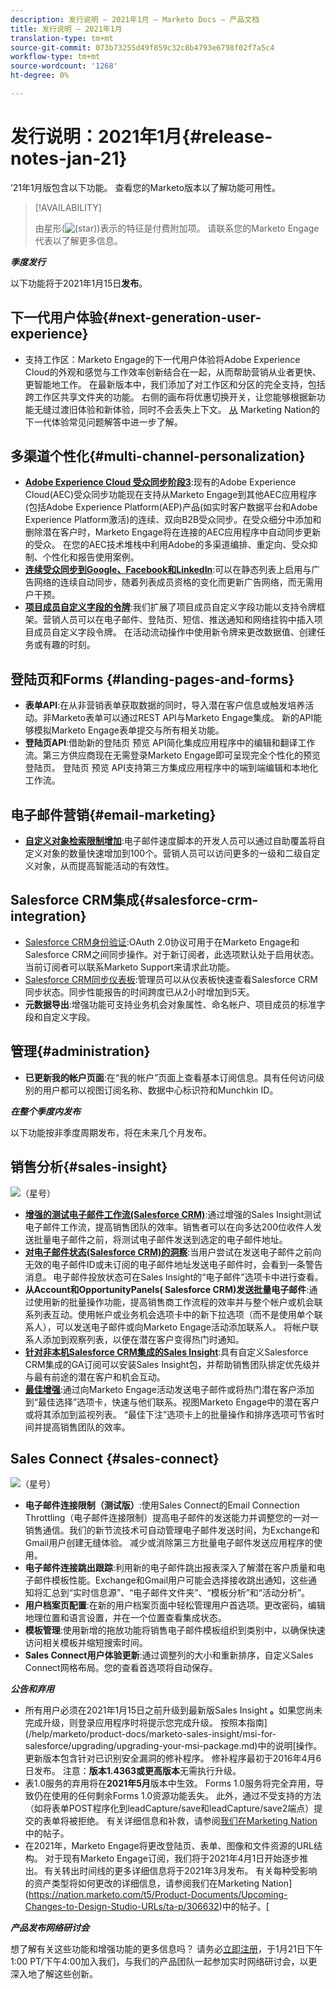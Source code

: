 ```yaml
---
description: 发行说明 — 2021年1月 — Marketo Docs — 产品文档
title: 发行说明 — 2021年1月
translation-type: tm+mt
source-git-commit: 073b73255d49f859c32c8b4793e6798f02f7a5c4
workflow-type: tm+mt
source-wordcount: '1268'
ht-degree: 0%

---
```



# 发行说明：2021年1月{#release-notes-jan-21}

’21年1月版包含以下功能。 查看您的Marketo版本以了解功能可用性。

>[!AVAILABILITY]
>
>由星形(![(star)](assets/star-yellow.svg))表示的特征是付费附加项。 请联系您的Marketo Engage代表以了解更多信息。

**_季度发行_**

以下功能将于2021年1月15日&#x200B;**发布**。

## 下一代用户体验{#next-generation-user-experience}

* 支持工作区：Marketo Engage的下一代用户体验将Adobe Experience Cloud的外观和感觉与工作效率创新结合在一起，从而帮助营销从业者更快、更智能地工作。 在最新版本中，我们添加了对工作区和分区的完全支持，包括跨工作区共享文件夹的功能。 右侧的画布将优惠切换开关，让您能够根据新功能无缝过渡旧体验和新体验，同时不会丢失上下文。 [从](https://nation.marketo.com/t5/The-Next-Generation-Experience/Next-Generation-Experience-FAQ/ba-p/307124) Marketing Nation的下一代体验常见问题解答中进一步了解。

## 多渠道个性化{#multi-channel-personalization}

* **[Adobe Experience Cloud 受众同步阶段3](/help/marketo/product-docs/core-marketo-concepts/smart-lists-and-static-lists/static-lists/send-a-list-to-adobe-experience-cloud.md)**:现有的Adobe Experience Cloud(AEC)受众同步功能现在支持从Marketo Engage到其他AEC应用程序(包括Adobe Experience Platform(AEP)产品(如实时客户数据平台和Adobe Experience Platform激活)的连续、双向B2B受众同步。在受众细分中添加和删除潜在客户时，Marketo Engage将在连接的AEC应用程序中自动同步更新的受众。 在您的AEC技术堆栈中利用Adobe的多渠道编排、重定向、受众抑制、个性化和报告使用案例。
* **[连续受众同步到Google、Facebook和LinkedIn](/help/marketo/product-docs/demand-generation/ad-network-integrations/send-a-list-to-an-ad-network.md)**:可以在静态列表上启用与广告网络的连续自动同步，随着列表成员资格的变化而更新广告网络，而无需用户干预。
* **[项目成员自定义字段的令牌](/help/marketo/product-docs/core-marketo-concepts/programs/tokens/program-member-custom-field-tokens.md)**:我们扩展了项目成员自定义字段功能以支持令牌框架。营销人员可以在电子邮件、登陆页、短信、推送通知和网络挂钩中插入项目成员自定义字段令牌。 在活动流动操作中使用新令牌来更改数据值、创建任务或有趣的时刻。

## 登陆页和Forms {#landing-pages-and-forms}

* **表单API**:在从非营销表单获取数据的同时，导入潜在客户信息或触发培养活动。非Marketo表单可以通过REST API与Marketo Engage集成。 新的API能够模拟Marketo Engage表单提交与所有相关功能。
* **登陆页API**:借助新的登陆页 预览 API简化集成应用程序中的编辑和翻译工作流。第三方供应商现在无需登录Marketo Engage即可呈现完全个性化的预览登陆页。  登陆页 预览 API支持第三方集成应用程序中的端到端编辑和本地化工作流。

## 电子邮件营销{#email-marketing}

* **[自定义对象检索限制增加](/help/marketo/product-docs/administration/email-setup/change-custom-object-retrieval-limits-in-velocity-scripting.md)**:电子邮件速度脚本的开发人员可以通过自助覆盖将自定义对象的数量快速增加到100个。营销人员可以访问更多的一级和二级自定义对象，从而提高智能活动的有效性。

## Salesforce CRM集成{#salesforce-crm-integration}

* [Salesforce CRM身份验证](/help/marketo/product-docs/crm-sync/salesforce-sync/setting-up-oauth-2-0.md):OAuth 2.0协议可用于在Marketo Engage和Salesforce CRM之间同步操作。对于新订阅者，此选项默认处于启用状态。 当前订阅者可以联系Marketo Support来请求此功能。
* [Salesforce CRM同步仪表板](/help/marketo/product-docs/crm-sync/salesforce-sync/salesforce-sync-errors.md):管理员可以从仪表板快速查看Salesforce CRM同步状态。同步性能报告的时间跨度已从2小时增加到5天。
* **元数据导出**:增强功能可支持业务机会对象属性、命名帐户、项目成员的标准字段和自定义字段。

## 管理{#administration}

* **已更新我的帐户页面**:在“我的帐户”页面上查看基本订阅信息。具有任何访问级别的用户都可以视图订阅名称、数据中心标识符和Munchkin ID。

**_在整个季度内发布_**

以下功能按非季度周期发布，将在未来几个月发布。

## 销售分析{#sales-insight}

![（星号）](assets/star-yellow.svg)

* **[增强的测试电子邮件工作流(Salesforce CRM)](/help/marketo/product-docs/marketo-sales-insight/msi-for-salesforce/features/actions-in-the-msi-panel/send-marketo-email/send-a-test-email.md)**:通过增强的Sales Insight测试电子邮件工作流，提高销售团队的效率。销售者可以在向多达200位收件人发送批量电子邮件之前，将测试电子邮件发送到选定的电子邮件地址。
* **[对电子邮件状态(Salesforce CRM)的洞察](/help/marketo/product-docs/marketo-sales-insight/msi-for-salesforce/features/tabs-in-the-msi-panel/email-tab.md)**:当用户尝试在发送电子邮件之前向无效的电子邮件ID或未订阅的电子邮件地址发送电子邮件时，会看到一条警告消息。 电子邮件投放状态可在Sales Insight的“电子邮件”选项卡中进行查看。
* **从Account和OpportunityPanels( [](/help/marketo/product-docs/marketo-sales-insight/msi-for-salesforce/features/msi-feature-overview.md#account-layout) Salesforce  [](/help/marketo/product-docs/marketo-sales-insight/msi-for-salesforce/features/msi-feature-overview.md#opportunity-layout) CRM)发送批量电子邮件**:通过使用新的批量操作功能，提高销售商工作流程的效率并与整个帐户或机会联系列表互动。使用帐户或业务机会选项卡中的新下拉选项（而不是使用单个联系人），可以发送电子邮件或向Marketo Engage活动添加联系人。 将帐户联系人添加到观察列表，以便在潜在客户变得热门时通知。
* **[针对非本机Salesforce CRM集成的Sales Insight](/help/marketo/product-docs/marketo-sales-insight/sales-insight-for-non-native-salesforce-integrations.md)**:具有自定义Salesforce CRM集成的GA订阅可以安装Sales Insight包，并帮助销售团队排定优先级并与最有前途的潜在客户和机会互动。
* **[最佳增强](/help/marketo/product-docs/marketo-sales-insight/msi-for-salesforce/features/marketo-tab/best-bets.md)**:通过向Marketo Engage活动发送电子邮件或将热门潜在客户添加到“最佳选择”选项卡，快速与他们联系。视图Marketo Engage中的潜在客户或将其添加到监视列表。 “最佳下注”选项卡上的批量操作和排序选项可节省时间并提高销售团队的效率。

## Sales Connect {#sales-connect}

![（星号）](assets/star-yellow.svg)

* **电子邮件连接限制（测试版）**:使用Sales Connect的Email Connection Throttling（电子邮件连接限制）提高电子邮件的发送能力并调整您的一对一销售通信。我们的新节流技术可自动管理电子邮件发送时间，为Exchange和Gmail用户创建无缝体验。 减少或消除第三方批量电子邮件发送应用程序的使用。
* **电子邮件连接跳出跟踪**:利用新的电子邮件跳出报表深入了解潜在客户质量和电子邮件模板性能。Exchange和Gmail用户可能会选择接收跳出通知，这些通知将汇总到“实时信息源”、“电子邮件文件夹”、“模板分析”和“活动分析”。
* **用户档案页配置**:在新的用户档案页面中轻松管理用户首选项。更改密码，编辑地理位置和语言设置，并在一个位置查看集成状态。
* **模板管理**:使用新增的拖放功能将销售电子邮件模板组织到类别中，以确保快速访问相关模板并缩短搜索时间。
* **Sales Connect用户体验更新**:通过调整列的大小和重新排序，自定义Sales Connect网格布局。您的查看首选项将自动保存。

**_公告和弃用_**

* 所有用户必须在2021年1月15日之前升级到最新版Sales Insight **。**&#x200B;如果您尚未完成升级，则登录应用程序时将提示您完成升级。 按照本指南](/help/marketo/product-docs/marketo-sales-insight/msi-for-salesforce/upgrading/upgrading-your-msi-package.md)中的说明[操作。 更新版本包含针对已识别安全漏洞的修补程序。 修补程序最初于2016年4月6日发布。 注意：**版本1.4363或更高版本**&#x200B;无需执行升级。
* 表1.0服务的弃用将在&#x200B;**2021年5月**&#x200B;版本中生效。 Forms 1.0服务将完全弃用，导致仍在使用的任何剩余Forms 1.0资源功能丢失。 此外，通过不受支持的方法（如将表单POST程序化到leadCapture/save和leadCapture/save2端点）提交的表单将被拒绝。 有关详细信息和补救，请参阅[我们在Marketing Nation](https://nation.marketo.com/t5/Product-Documents/Upcoming-Changes-to-the-Marketo-Engage-Form-Platform/ta-p/306631)中的帖子。
* 在2021年，Marketo Engage将更改登陆页、表单、图像和文件资源的URL结构。 对于现有Marketo Engage订阅，我们将于2021年4月1日开始逐步推出。 有关转出时间线的更多详细信息将于2021年3月发布。 有关每种受影响的资产类型将如何更改的详细信息，请参阅我们在Marketing Nation](https://nation.marketo.com/t5/Product-Documents/Upcoming-Changes-to-Design-Studio-URLs/ta-p/306632)中的帖子。[

**_产品发布网络研讨会_**

想了解有关这些功能和增强功能的更多信息吗？ 请务必[立即注册](https://engage.marketo.com/January_21_Release_Webinar_Registration.html)，于1月21日下午1:00 PT/下午4:00加入我们，与我们的产品团队一起参加实时网络研讨会，以更深入地了解这些创新。
